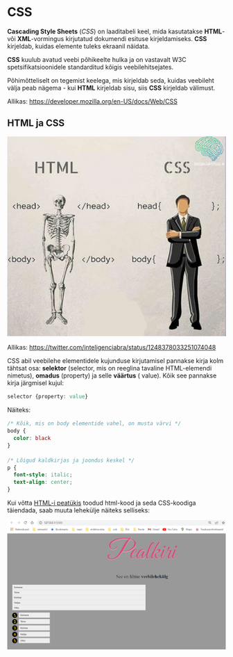 # CSS

**Cascading Style Sheets** (*CSS*) on laaditabeli keel, mida kasutatakse **HTML**- või **XML**-vormingus kirjutatud dokumendi esituse kirjeldamiseks. **CSS** kirjeldab, kuidas elemente tuleks ekraanil näidata.

**CSS** kuulub avatud veebi põhikeelte hulka ja on vastavalt W3C spetsifikatsioonidele standarditud kõigis veebilehitsejates.

Põhimõtteliselt on tegemist keelega, mis kirjeldab seda, kuidas veebileht välja peab nägema - kui **HTML** kirjeldab sisu, siis **CSS** kirjeldab välimust.

Allikas: https://developer.mozilla.org/en-US/docs/Web/CSS


## HTML ja CSS

![CSS](CSS.png)

Allikas: https://twitter.com/inteligenciabra/status/1248378033251074048

CSS abil veebilehe elementidele kujunduse kirjutamisel pannakse kirja kolm tähtsat osa: **selektor** (selector, mis on reeglina tavaline HTML-elemendi nimetus), **omadus** (property) ja selle **väärtus** ( value). Kõik see pannakse kirja järgmisel kujul:

```css
selector {property: value}
```

Näiteks:
```css
/* Kõik, mis on body elementide vahel, on musta värvi */
body {
  color: black
}

/* Lõigud kaldkirjas ja joondus keskel */
p {
  font-style: italic;
  text-align: center;
}
```

Kui võtta [HTML-i peatükis](../HTML/about.md) toodud html-kood ja seda CSS-koodiga täiendada, saab muuta lehekülje näiteks selliseks:

![HTML koos CSS-ga](HTMLwithCSS.png)